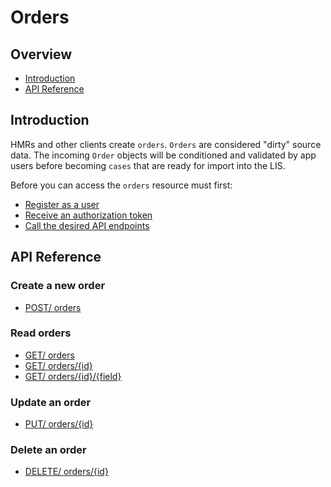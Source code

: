# Orders

## Overview

- [Introduction](#introduction)
- [API Reference](#api-reference)


## Introduction

HMRs and other clients create `orders`. `Orders` are considered "dirty" source
data. The incoming `Order` objects will be conditioned and validated by
app users before becoming `cases` that are ready for import into the LIS.

Before you can access the `orders` resource must first:

- [Register as a user](../registration/README.md)
- [Receive an authorization token](../authentication/README.md)
- [Call the desired API endpoints](#api-reference)


## API Reference

### Create a new order
- [POST/ orders](./post/POST-orders.md)

### Read orders
- [GET/ orders](./get/GET-orders.md)
- [GET/ orders/{id}](./get/GET-orders-id.md)
- [GET/ orders/{id}/{field}](./get/GET-orders-id-field.md)

### Update an order
- [PUT/ orders/{id}](./put/PUT-orders-id.md)

### Delete an order
- [DELETE/ orders/{id}](./delete/DELETE-orders-id.md)
